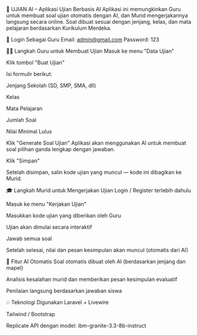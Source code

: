 📝 UJIAN AI – Aplikasi Ujian Berbasis AI
Aplikasi ini memungkinkan Guru untuk membuat soal ujian otomatis dengan AI, dan Murid mengerjakannya langsung secara online. Soal dibuat sesuai dengan jenjang, kelas, dan mata pelajaran berdasarkan Kurikulum Merdeka.

🔐 Login Sebagai Guru
Email: admin@gmail.com
Password: 123

🧑‍🏫 Langkah Guru untuk Membuat Ujian
Masuk ke menu "Data Ujian"

Klik tombol "Buat Ujian"

Isi formulir berikut:

Jenjang Sekolah (SD, SMP, SMA, dll)

Kelas

Mata Pelajaran

Jumlah Soal

Nilai Minimal Lulus

Klik "Generate Soal Ujian"
Aplikasi akan menggunakan AI untuk membuat soal pilihan ganda lengkap dengan jawaban.

Klik "Simpan"

Setelah disimpan, salin kode ujian yang muncul — kode ini dibagikan ke Murid.

🎓 Langkah Murid untuk Mengerjakan Ujian
Login / Register terlebih dahulu

Masuk ke menu "Kerjakan Ujian"

Masukkan kode ujian yang diberikan oleh Guru

Ujian akan dimulai secara interaktif

Jawab semua soal

Setelah selesai, nilai dan pesan kesimpulan akan muncul (otomatis dari AI)

🤖 Fitur AI Otomatis
Soal otomatis dibuat oleh AI (berdasarkan jenjang dan mapel)

Analisis kesalahan murid dan memberikan pesan kesimpulan evaluatif

Penilaian langsung berdasarkan jawaban siswa

💡 Teknologi Digunakan
Laravel + Livewire

Tailwind / Bootstrap

Replicate API dengan model: ibm-granite-3.3-8b-instruct